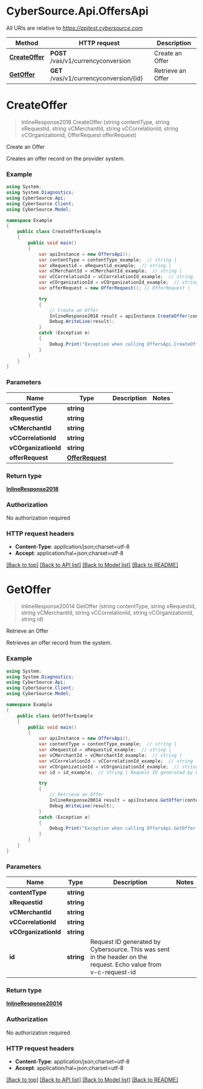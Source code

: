 # CyberSource.Api.OffersApi

All URIs are relative to *https://apitest.cybersource.com*

Method | HTTP request | Description
------------- | ------------- | -------------
[**CreateOffer**](OffersApi.md#createoffer) | **POST** /vas/v1/currencyconversion | Create an Offer
[**GetOffer**](OffersApi.md#getoffer) | **GET** /vas/v1/currencyconversion/{id} | Retrieve an Offer


<a name="createoffer"></a>
# **CreateOffer**
> InlineResponse2018 CreateOffer (string contentType, string xRequestid, string vCMerchantId, string vCCorrelationId, string vCOrganizationId, OfferRequest offerRequest)

Create an Offer

Creates an offer record on the provider system. 

### Example
```csharp
using System;
using System.Diagnostics;
using CyberSource.Api;
using CyberSource.Client;
using CyberSource.Model;

namespace Example
{
    public class CreateOfferExample
    {
        public void main()
        {
            var apiInstance = new OffersApi();
            var contentType = contentType_example;  // string | 
            var xRequestid = xRequestid_example;  // string | 
            var vCMerchantId = vCMerchantId_example;  // string | 
            var vCCorrelationId = vCCorrelationId_example;  // string | 
            var vCOrganizationId = vCOrganizationId_example;  // string | 
            var offerRequest = new OfferRequest(); // OfferRequest | 

            try
            {
                // Create an Offer
                InlineResponse2018 result = apiInstance.CreateOffer(contentType, xRequestid, vCMerchantId, vCCorrelationId, vCOrganizationId, offerRequest);
                Debug.WriteLine(result);
            }
            catch (Exception e)
            {
                Debug.Print("Exception when calling OffersApi.CreateOffer: " + e.Message );
            }
        }
    }
}
```

### Parameters

Name | Type | Description  | Notes
------------- | ------------- | ------------- | -------------
 **contentType** | **string**|  | 
 **xRequestid** | **string**|  | 
 **vCMerchantId** | **string**|  | 
 **vCCorrelationId** | **string**|  | 
 **vCOrganizationId** | **string**|  | 
 **offerRequest** | [**OfferRequest**](OfferRequest.md)|  | 

### Return type

[**InlineResponse2018**](InlineResponse2018.md)

### Authorization

No authorization required

### HTTP request headers

 - **Content-Type**: application/json;charset=utf-8
 - **Accept**: application/hal+json;charset=utf-8

[[Back to top]](#) [[Back to API list]](../README.md#documentation-for-api-endpoints) [[Back to Model list]](../README.md#documentation-for-models) [[Back to README]](../README.md)

<a name="getoffer"></a>
# **GetOffer**
> InlineResponse20014 GetOffer (string contentType, string xRequestid, string vCMerchantId, string vCCorrelationId, string vCOrganizationId, string id)

Retrieve an Offer

Retrieves an offer record from the system. 

### Example
```csharp
using System;
using System.Diagnostics;
using CyberSource.Api;
using CyberSource.Client;
using CyberSource.Model;

namespace Example
{
    public class GetOfferExample
    {
        public void main()
        {
            var apiInstance = new OffersApi();
            var contentType = contentType_example;  // string | 
            var xRequestid = xRequestid_example;  // string | 
            var vCMerchantId = vCMerchantId_example;  // string | 
            var vCCorrelationId = vCCorrelationId_example;  // string | 
            var vCOrganizationId = vCOrganizationId_example;  // string | 
            var id = id_example;  // string | Request ID generated by Cybersource. This was sent in the header on the request. Echo value from v-c-request-id

            try
            {
                // Retrieve an Offer
                InlineResponse20014 result = apiInstance.GetOffer(contentType, xRequestid, vCMerchantId, vCCorrelationId, vCOrganizationId, id);
                Debug.WriteLine(result);
            }
            catch (Exception e)
            {
                Debug.Print("Exception when calling OffersApi.GetOffer: " + e.Message );
            }
        }
    }
}
```

### Parameters

Name | Type | Description  | Notes
------------- | ------------- | ------------- | -------------
 **contentType** | **string**|  | 
 **xRequestid** | **string**|  | 
 **vCMerchantId** | **string**|  | 
 **vCCorrelationId** | **string**|  | 
 **vCOrganizationId** | **string**|  | 
 **id** | **string**| Request ID generated by Cybersource. This was sent in the header on the request. Echo value from v-c-request-id | 

### Return type

[**InlineResponse20014**](InlineResponse20014.md)

### Authorization

No authorization required

### HTTP request headers

 - **Content-Type**: application/json;charset=utf-8
 - **Accept**: application/hal+json;charset=utf-8

[[Back to top]](#) [[Back to API list]](../README.md#documentation-for-api-endpoints) [[Back to Model list]](../README.md#documentation-for-models) [[Back to README]](../README.md)

